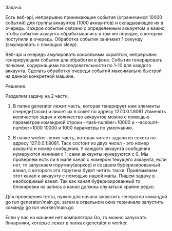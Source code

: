 Задача.

Есть веб-api, непрерывно принимающее события (ограничимся 10000 событий) для группы аккаунтов (1000 аккаунтов) и складывающее их в очередь.
Каждое событие связано с определенным аккаунтом и важно, чтобы события аккаунта обрабатывались в том же порядке, в котором поступили в очередь.
Обработка события занимает 1 секунду (эмулировать с помощью sleep).

Веб-api и очередь эмулировать консольным скриптом, непрерывно генерирующим события для обработки в фоне. События генерировать пачками, содержащими последовательности по 1-10 для каждого аккаунта.
Сделать обработку очереди событий максимально быстрой на данной конкретной машине.

Решение.

Разделим задачу на 2 части. 

1. В папке generator лежит часть, которая генерирует нам элементы очереди(таски) и пишет их в сокет по адресу 127.0.0.1:8081
Изменять количество задач и количество аккаунтов можно с помощью параметров командной строки --task-number=10000 и --account-number=1000
10000 и 1000 параметры по умолчанию.

2. В папке worker лежит часть, которая читает задачи из сокета по адресу 127.0.0.1:8081. Таск состоит из двух чисел - это номер аккаунта и номер сообщения.
У каждого аккаунта сообщения нумеруются начиная с 1, сами аккаунты нумеруются с 0.
Мы проверяем есть ли в мапе канал с номером текущего аккаунта, если нет, то запускаем горутину(воркер) и создаем буферизированный канал, с которого эта горутина будет читать таски. Привязываем этот канал к аккаунту с помощью нашей мапы. Пишем задачу в необходимый канал. Так как канал буферизированный то блокировки на запись в канал должны случаться крайне редко.


Для проведения теста, нужно для начала запустить генератор командой go run generator/main.go, затем в отдельном окне терминала запустить команду go run worker/main.go

Если у вас на машине нет компилятора Go, то можно запускать бинарники, которые лежат в папках generator и worker.



